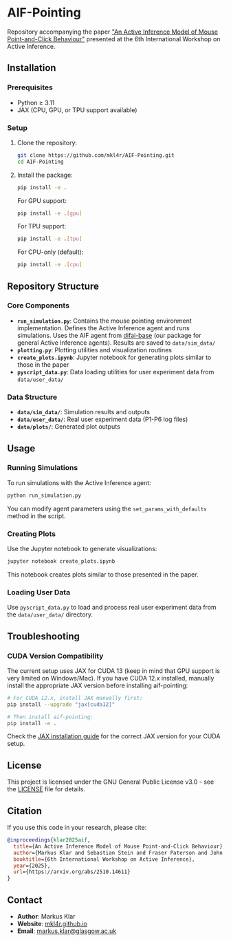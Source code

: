 # AIF-Pointing

Repository accompanying the paper ["An Active Inference Model of Mouse Point-and-Click Behaviour"](https://arxiv.org/abs/2510.14611) presented at the 6th International Workshop on Active Inference.

## Installation

### Prerequisites
- Python ≥ 3.11
- JAX (CPU, GPU, or TPU support available)

### Setup
1. Clone the repository:
   ```bash
   git clone https://github.com/mkl4r/AIF-Pointing.git
   cd AIF-Pointing
   ```

2. Install the package:
   ```bash
   pip install -e .
   ```

   For GPU support:
   ```bash
   pip install -e .[gpu]
   ```

   For TPU support:
   ```bash
   pip install -e .[tpu]
   ```

   For CPU-only (default):
   ```bash
   pip install -e .[cpu]
   ```

## Repository Structure

### Core Components

- **`run_simulation.py`**: Contains the mouse pointing environment implementation. Defines the Active Inference agent and runs simulations. Uses the AIF agent from [difai-base](https://github.com/mkl4r/difai-base) (our package for general Active Inference agents). Results are saved to `data/sim_data/`
- **`plotting.py`**: Plotting utilities and visualization routines
- **`create_plots.ipynb`**: Jupyter notebook for generating plots similar to those in the paper
- **`pyscript_data.py`**: Data loading utilities for user experiment data from `data/user_data/`

### Data Structure

- **`data/sim_data/`**: Simulation results and outputs
- **`data/user_data/`**: Real user experiment data (P1-P6 log files)
- **`data/plots/`**: Generated plot outputs

## Usage

### Running Simulations
To run simulations with the Active Inference agent:
```bash
python run_simulation.py
```

You can modify agent parameters using the `set_params_with_defaults` method in the script.

### Creating Plots
Use the Jupyter notebook to generate visualizations:
```bash
jupyter notebook create_plots.ipynb
```

This notebook creates plots similar to those presented in the paper.

### Loading User Data
Use `pyscript_data.py` to load and process real user experiment data from the `data/user_data/` directory.

## Troubleshooting

### CUDA Version Compatibility
The current setup uses JAX for CUDA 13 (keep in mind that GPU support is very limited on Windows/Mac). If you have CUDA 12.x installed, manually install the appropriate JAX version before installing aif-pointing:

```bash
# For CUDA 12.x, install JAX manually first:
pip install --upgrade "jax[cuda12]" 

# Then install aif-pointing:
pip install -e .
```

Check the [JAX installation guide](https://jax.readthedocs.io/en/latest/installation.html) for the correct JAX version for your CUDA setup.

## License

This project is licensed under the GNU General Public License v3.0 - see the [LICENSE](LICENSE) file for details.

## Citation

If you use this code in your research, please cite:
```bibtex
@inproceedings{klar2025aif,
  title={An Active Inference Model of Mouse Point-and-Click Behaviour},
  author={Markus Klar and Sebastian Stein and Fraser Paterson and John H. Williamson and Roderick Murray-Smith},
  booktitle={6th International Workshop on Active Inference},
  year={2025},
  url={https://arxiv.org/abs/2510.14611}
}
```

## Contact

- **Author**: Markus Klar
- **Website**: [mkl4r.github.io](mkl4r.github.io)
- **Email**: markus.klar@glasgow.ac.uk